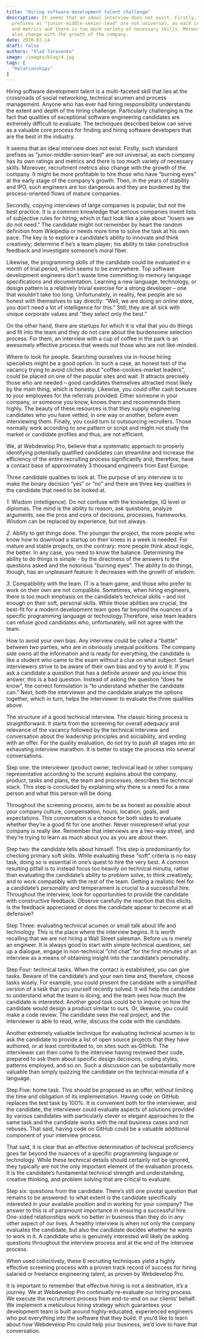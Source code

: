 ```yaml
---
title: "Hiring software development talent challenge"
description: It seems that an ideal interview does not exist. Firstly, such standard 
  prefixes as "junior-middle-senior-lead" are not universal, as each company has its own ratings 
  and metrics and there is too much variety of necessary skills. Moreover, recruitment metrics 
  also change with the growth of the company.
date: 2020-07-14
draft: false
authors: "Vlad Tarasenko"
image: /images/blog/4.jpg
tags: [
  "Relationships"
]
---
```


Hiring software development talent is a multi-faceted skill that lies at the 
crossroads of social networking, technical acumen and process management. 
Anyone who has ever had hiring responsibility understands the extent and 
depth of the hiring challenge. Particularly challenging is the fact that 
qualities of exceptional software engineering candidates are extremely 
difficult to evaluate. The techniques described below can serve as a 
valuable core process for finding and hiring software developers 
that are the best in the industry.

It seems that an ideal interview does not exist. Firstly, such standard 
prefixes as "junior-middle-senior-lead" are not universal, as each company 
has its own ratings and metrics and there is too much variety of necessary skills. 
Moreover, recruitment metrics also change with the growth of the company. 
It might be more profitable to hire those who have “burning eyes” at the 
early stage of the company’s growth. Then, in the years of stability and 
IPO, such engineers are too dangerous and they are burdened by the 
process-oriented flows of mature companies.

Secondly, copying interviews of large companies is popular, but not the best practice. 
It is a common knowledge that serious companies invent lists of subjective rules for 
hiring, which in fact look like a joke about "losers we do not need." The candidate might not remember by heart the random definition from Wikipedia or needs more time to solve the task at his own pace. The 
key is to explore a candidate’s ability to innovate and think creatively; determine 
if he’s a team player; his ability to take constructive feedback and investigate someone’s moral fiber.

Likewise, the programming skills of the candidate could be evaluated in a 
month of trial period, which seems to be everywhere. Top software development 
engineers don’t waste time committing to memory language specifications and 
documentation. Learning a new language, technology, or design pattern is a 
relatively trivial exercise for a strong developer – one that wouldn’t take 
too long. Unfortunately, in reality, few people are so honest with themselves 
to say directly: “Well, we are doing an online store, you don’t need a lot 
of intelligence for this.” Still, they are all sick with unique 
corporate values ​​and "they select only the best."

On the other hand, there are startups for which it is vital that you do things and 
fit into the team and they do not care about the burdensome selection process. 
For them, an interview with a cup of coffee in the park is an awesomely 
effective process that weeds out those who are not like-minded.

Where to look for people. Searching ourselves via in-house hiring specialists 
might be a good option. In such a case, an honest text of the vacancy trying 
to avoid cliches about "coffee-cookies-market leaders", could be placed on one 
of the popular sites and wait. It attracts precisely those who are needed – good candidates 
themselves attracted most likely by the main thing, which is honesty. Likewise, 
you could offer cash bonuses to your employees for the referrals provided. Either 
someone in your company, or someone you know, knows them and recommends them highly. 
The beauty of these resources is that they supply engineering candidates who you 
have vetted, in one way or another, before even interviewing them. Finally, you 
could turn to outsourcing recruiters. Those normally work according to one pattern 
or script and might not study the market or candidate profiles and thus, are not efficient.

We, at Webdevelop Pro, believe that a systematic approach to properly identifying 
potentially qualified candidates can streamline and increase the efficiency of the 
entire recruiting process significantly and, therefore, have a contact base of 
approximately 3 thousand engineers from East Europe.

Three candidate qualities to look at. The purpose of any interview is 
to make the binary decision “yes” or “no” and there are three key 
qualities in the candidate that need to be looked at.

*1.* Wisdom (intelligence). Do not confuse with the knowledge, IQ level or diplomas. 
The mind is the ability to reason, ask questions, analyze arguments, see 
the pros and cons of decisions, processes, frameworks. Wisdom can be 
replaced by experience, but not always.

*2.* Ability to get things done. The younger the project, the more people who 
know how to download a startup on their knees in a week is needed. For 
mature and stable projects, on the contrary: more people think about logic, 
the better. In any case, you need to know the balance. Determining the ability 
to do things is simple - by the directness of the answers to the questions 
asked and the notorious "burning eyes". The ability to do things, though, 
has an unpleasant feature: it decreases with the growth of wisdom.

*3.* Compatibility with the team. IT is a team game, and those who prefer to 
work on their own are not compalible. Sometimes, when hiring engineers, there 
is too much emphasis on the candidate’s technical skills – and not enough on 
their soft, personal skills. While those abilities are crucial, the best-fit 
for a modern development team goes far beyond the nuances of a specific 
programming language or technology.Therefore, wise team leaders can refuse 
good candidates who, unfortunately, will not agree with the team.

How to avoid your own bias. Any interview could be called a “battle” between 
two parties, who are in obviously unequal positions. The company side owns 
all the information and is ready for everything, the candidate is like a 
student who came to the exam without a clue on what subject. Smart interviewers 
strive to be aware of their own bias and try to avoid it. If you ask a candidate 
a question that has a definite answer and you know this answer, this is a bad 
question. Instead of asking the question “does he know”, the correct formulation 
is “to understand whether the candidate can.” Next, both the interviewer 
and the candidate analyze the options together, which in turn, helps the 
interviewer to evaluate the three qualities above.

The structure of a good technical interview. The classic hiring process is straightforward. 
It starts from the screening for overall adequacy and relevance of the vacancy 
followed by the technical interview and conversation about the leadership 
principles and sociability, and ending with an offer. For the quality evaluation, 
do not try to push all stages into an exhausting interview marathon. 
It is better to stage the process into several conversations.

Step one: the interviewer (product owner, technical lead or other company 
representative according to the scrum) explains about the company, product, 
tasks and plans, the team and processes, describes the technical stack. 
This step is concluded by explaining why there is a need for a new 
person and what this person will be doing.

Throughout the screening process, aim to be as honest as possible about your 
company culture, compensation, hours, location, goals, and expectations. 
This conversation is a chance for both sides to evaluate whether they’re 
a good fit for one another. Never misrepresent what your company is really 
like. Remember that interviews are a two-way street, and they’re trying 
to learn as much about you as you are about them.

Step two: the candidate tells about himself. This step is predominantly for 
checking primary soft skills. While evaluating these “soft” criteria is no 
easy task, doing so is essential in one’s quest to hire the very best. 
A common resulting pitfall is to instead focus too heavily on technical 
minutia, rather than evaluating the candidate’s ability to problem solve, 
to think creatively, and to work compatibly with the rest of the team. 
Getting a realistic feel for a candidate’s personality and temperament 
is crucial to a successful hire. Throughout the interview, look for 
opportunities to provide the candidate with constructive feedback. 
Observe carefully the reaction that this elicits. Is the feedback 
appreciated or does the candidate appear to become at all defensive?

Step Three: evaluating technical acumen or small talk about life and technology. 
This is the place where the interview begins. It is worth recalling that we are 
not hiring a Wall Street salesman. Before us is merely an engineer. It is always 
good to start with simple technical questions, set up a dialogue, engage in 
non-technical “chit chat” for the first minutes of an interview as a means 
of obtaining insight into the candidate’s personality.

Step Four: technical tasks. When the contact is established, you can give tasks. 
Beware of the candidate’s and your own time and, therefore, choose tasks wisely. 
For example, you could present the candidate with a simplified version of a 
task that you yourself recently solved. It will help the candidate to 
understand what the team is doing, and the team sees how much the candidate 
is interested. Another good task could be to inquire on how the candidate 
would design a product similar to ours. Or, likewise, you could make a 
code review. The candidate sees the real project, and the interviewer 
is able to read, write, discuss the code with the candidate.

Another extremely valuable technique for evaluating technical acumen is to 
ask the candidate to provide a list of open source projects that they 
have authored, or at least contributed to, on sites such as GitHub. The 
interviewer can then come to the interview having reviewed their code, 
prepared to ask them about specific design decisions, coding styles, 
patterns employed, and so on. Such a discussion can be substantially 
more valuable than simply quizzing the candidate on the technical minutia of a language.

Step Five: home task. This should be proposed as an offer, without limiting the 
time and obligation of its implementation. Having code on GitHub replaces 
the test task by 100%. It is convenient both for the interviewer, and the 
candidate, the interviewer could evaluate aspects of solutions provided 
by various candidates with particularly clever or elegant approaches to 
the same task and the candidate works with the real business cases and 
not rebuses. That said, having code on GitHub could be a valuable 
additional component of your interview process.

That said, it is clear that an effective determination of technical proficiency 
goes far beyond the nuances of a specific programming language or technology. 
While these technical details should certainly not be ignored, they typically 
are not the only important element of the evaluation process. It is the 
candidate’s fundamental technical strength and understanding, creative 
thinking, and problem solving that are critical to evaluate.

Step six: questions from the candidate. There’s still one pivotal question that 
remains to be answered: to what extent is the candidate specifically 
interested in your available position and in working for your company? 
The answer to this is of paramount importance in ensuring a successful hire. 
One-sided relationships work no better in business than they do in any other 
aspect of our lives. A healthy interview is when not only the company 
evaluates the candidate, but also the candidate decides whether he wants 
to work in it. A candidate who is genuinely interested will likely 
be asking questions throughout the interview process and at the end of the interview process.

When used collectively, these 6 recruiting techniques yield a highly 
effective screening process with a proven track record of success 
for hiring salaried or freelance engineering talent, as proven by Webdevelop Pro.

It is important to remember that effective hiring is not a destination, it’s a journey. 
We at Webdevelop Pro continually re-evaluate our hiring process. We execute the 
recruitment process from end-to-end on our clients’ behalf. We implement a 
meticulous hiring strategy which guarantees your development team is built around 
highly-educated, experienced engineers who put everything into the software that 
they build. If you’d like to learn about how Webdevelop Pro could help your 
business, we’d love to have that conversation.